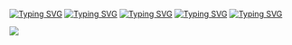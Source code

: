 [![Typing SVG](https://readme-typing-svg.herokuapp.com/?color=%2336BCF7&lines=Software+Engineer)](https://git.io/typing-svg)
[![Typing SVG](https://readme-typing-svg.herokuapp.com/?color=%2336BCF7&lines=-+Core+Stack+:+JS)](https://git.io/typing-svg)
[![Typing SVG](https://readme-typing-svg.herokuapp.com/?color=%2336BCF7&lines=-+Interest+:+Ruby,+GO)](https://git.io/typing-svg)
[![Typing SVG](https://readme-typing-svg.herokuapp.com/?color=%2336BCF7&lines=-+Use+:+VIM,+Docker,+Mech+Keys)](https://git.io/typing-svg)
[![Typing SVG](https://readme-typing-svg.herokuapp.com/?color=%2336BCF7&lines=-+Faith+:+Clean+Code)](https://git.io/typing-svg)

<p>&nbsp;<img align="left"
src="https://github-readme-stats.vercel.app/api?username=vngrv&show_icons=true&hide_title=true"/></p>


